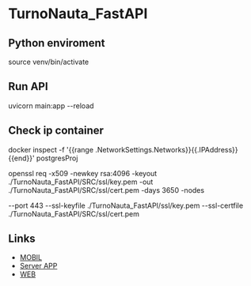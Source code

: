 # TurnoNauta_FastAPI


## Python enviroment
source venv/bin/activate

## Run API
uvicorn main:app --reload

## Check ip container 
docker inspect -f '{{range .NetworkSettings.Networks}}{{.IPAddress}}{{end}}' postgresProj



openssl req -x509 -newkey rsa:4096 -keyout ./TurnoNauta_FastAPI/SRC/ssl/key.pem -out ./TurnoNauta_FastAPI/SRC/ssl/cert.pem -days 3650 -nodes

--port 443 --ssl-keyfile ./TurnoNauta_FastAPI/ssl/key.pem --ssl-certfile ./TurnoNauta_FastAPI/SRC/ssl/cert.pem


## Links

- [MOBIL](https://github.com/Snr1s3/Turnonauta.git)
- [Server APP](https://github.com/Snr1s3/serverApp_Turnonauta.git)
- [WEB](https://github.com/EdwindanielTIC/web_TurnoNauta.git)
